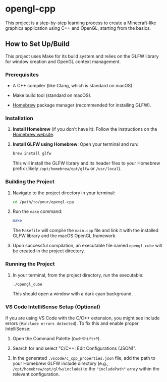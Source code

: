 # opengl-cpp

This project is a step-by-step learning process to create a Minecraft-like graphics application using C++ and OpenGL, starting from the basics.

## How to Set Up/Build

This project uses Make for its build system and relies on the GLFW library for window creation and OpenGL context management.

### Prerequisites

* A C++ compiler (like Clang, which is standard on macOS).

* Make build tool (standard on macOS).

* [Homebrew](https://brew.sh/) package manager (recommended for installing GLFW).

### Installation

1. **Install Homebrew** (if you don't have it):
   Follow the instructions on the [Homebrew website](https://brew.sh/).

2. **Install GLFW using Homebrew**:
   Open your terminal and run:

   ```bash
   brew install glfw
   ```

   This will install the GLFW library and its header files to your Homebrew prefix (likely `/opt/homebrew/opt/glfw` or `/usr/local`).

### Building the Project

1. Navigate to the project directory in your terminal:

   ```bash
   cd /path/to/your/opengl-cpp
   ```

2. Run the `make` command:

   ```bash
   make
   ```

   The `Makefile` will compile the `main.cpp` file and link it with the installed GLFW library and the macOS OpenGL framework.

3. Upon successful compilation, an executable file named `opengl_cube` will be created in the project directory.

### Running the Project

1. In your terminal, from the project directory, run the executable:

   ```bash
   ./opengl_cube
   ```

   This should open a window with a dark cyan background.

### VS Code IntelliSense Setup (Optional)

If you are using VS Code with the C/C++ extension, you might see include errors (`#include errors detected`). To fix this and enable proper IntelliSense:

1. Open the Command Palette (`Cmd+Shift+P`).

2. Search for and select "C/C++: Edit Configurations (JSON)".

3. In the generated `.vscode/c_cpp_properties.json` file, add the path to your Homebrew GLFW include directory (e.g., `/opt/homebrew/opt/glfw/include`) to the `"includePath"` array within the relevant configuration.
